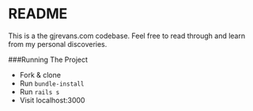 # README
This is a the gjrevans.com codebase. Feel free to read through and learn from my personal discoveries.

###Running The Project
* Fork & clone
* Run `bundle-install`
* Run `rails s`
* Visit localhost:3000
